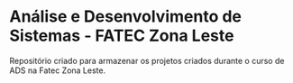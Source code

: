 # Análise e Desenvolvimento de Sistemas - FATEC Zona Leste

Repositório criado para armazenar os projetos criados durante o curso de ADS na Fatec Zona Leste.
